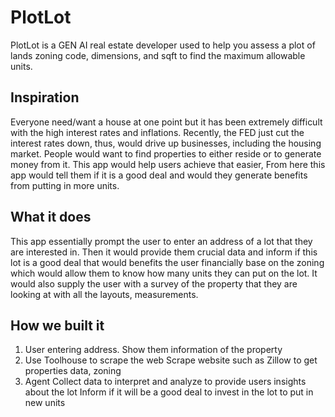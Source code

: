 # PlotLot
PlotLot is a GEN AI real estate developer used to help you assess a plot of lands zoning code, dimensions, and sqft to find the maximum allowable units.
## Inspiration
Everyone need/want a house at one point but it has been extremely difficult with the high interest rates and inflations. Recently, the FED just cut the interest rates down, thus, would drive up businesses, including the housing market. People would want to find properties to either reside or to generate money from it. This app would help users achieve that easier, From here this app would tell them if it is a good deal and would they generate benefits from putting in more units.
## What it does
This app essentially prompt the user to enter an address of a lot that they are interested in. Then it would provide them crucial data and inform if this lot is a good deal that would benefits the user financially base on the zoning which would allow them to know how many units they can put on the lot. It would also supply the user with a survey of the property that they are looking at with all the layouts, measurements.
## How we built it
1. User entering address.
       Show them information of the property
2. Use Toolhouse to scrape the web
       Scrape website such as Zillow to get properties data, zoning
3. Agent
      Collect data to interpret and analyze to provide users insights about the lot
       Inform if it will be a good deal to invest in the lot to put in new units
